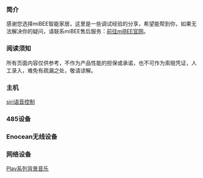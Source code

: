 ### 简介
感谢您选择miBEE智能家居，这里是一些调试经验的分享，希望能帮到你，如果无法解决你的疑问，请联系miBEE售后服务：[前往miBEE官网](http://mibeeiot.com/)。

### 阅读须知
所有页面内容仅供参考，不作为产品性能的担保或承诺，也不可作为索赔凭证，人工录入，难免有疏漏之处，敬请谅解。

### 主机
[siri语音控制](https://github.com/mibeeiot/mibeeiot.github.io/wiki/Siri)

### 485设备

### Enocean无线设备

### 网络设备
[Play系列背景音乐](https://github.com/mibeeiot/mibeeiot.github.io/wiki/PlayMusic)



